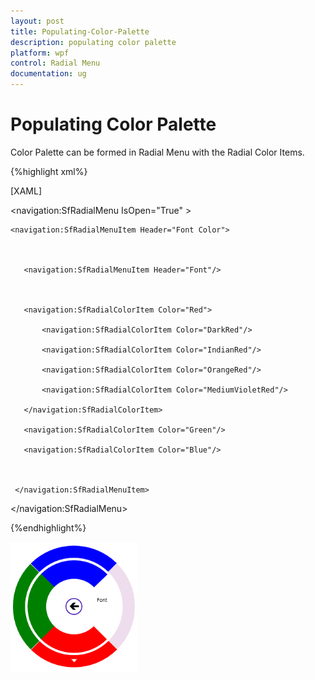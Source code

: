 ```yaml
---
layout: post
title: Populating-Color-Palette
description: populating color palette
platform: wpf
control: Radial Menu 
documentation: ug
---
```


# Populating Color Palette

Color Palette can be formed in Radial Menu with the Radial Color Items. 

{%highlight xml%}

[XAML]



<navigation:SfRadialMenu IsOpen="True" >

    <navigation:SfRadialMenuItem Header="Font Color">



       <navigation:SfRadialMenuItem Header="Font"/>



       <navigation:SfRadialColorItem Color="Red">

           <navigation:SfRadialColorItem Color="DarkRed"/>

           <navigation:SfRadialColorItem Color="IndianRed"/>

           <navigation:SfRadialColorItem Color="OrangeRed"/>

           <navigation:SfRadialColorItem Color="MediumVioletRed"/>

       </navigation:SfRadialColorItem>

       <navigation:SfRadialColorItem Color="Green"/>

       <navigation:SfRadialColorItem Color="Blue"/>



     </navigation:SfRadialMenuItem>

</navigation:SfRadialMenu>

{%endhighlight%}



![](Concepts_images/Concepts_img5.png)

